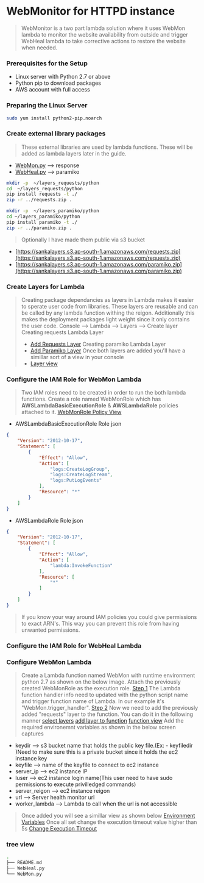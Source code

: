 # WebMonitor for HTTPD instance
 > WebMonitor is a two part lambda solution where it uses WebMon lambda to monitor the website availability from outside and trigger WebHeal lambda to take corrective actions to restore the website when needed.

### Prerequisites for the Setup
 - Linux server with Python 2.7 or above
 - Python pip to download packages
 - AWS account with full access

### Preparing the Linux Server
```bash
sudo yum install python2-pip.noarch
```

### Create external library packages
 > These external libraries are used by lambda functions. These will be added as lambda layers later in the guide.
 - [WebMon.py](https://github.com/sankadayananda/WebMonitor/blob/master/WebMon.py) --> response
 - [WebHeal.py](https://github.com/sankadayananda/WebMonitor/blob/master/WebHeal.py) --> paramiko

```bash
mkdir -p  ~/layers_requests/python
cd  ~/layers_requests/python
pip install requests -t ./
zip -r ../requests.zip .

mkdir -p  ~/layers_paramiko/python
cd ~/layers_paramiko/python
pip install paramiko -t ./
zip -r ../paramiko.zip .
```
 > Optionally I have made them public via s3 bucket 
 - [https://sankalayers.s3.ap-south-1.amazonaws.com/requests.zip](https://sankalayers.s3.ap-south-1.amazonaws.com/requests.zip)
 - [https://sankalayers.s3.ap-south-1.amazonaws.com/paramiko.zip](https://sankalayers.s3.ap-south-1.amazonaws.com/paramiko.zip)

### Create Layers for Lambda
 > Creating package dependancies as layers in Lambda makes it easier to sperate user code from libraries. These layers are reusable and can be called by any lambda function withing the reigon.
 > Additionally this makes the deployment packages light weight since it only contains the user code.
 > Console --> Lambda --> Layers --> Create layer
 > Creating requests Lambda Layer
 > - [Add Requests Layer](https://webmon-images.s3.ap-south-1.amazonaws.com/layers_requests.PNG)
 > Creating paramiko  Lambda Layer
 > - [Add Paramiko Layer](https://webmon-images.s3.ap-south-1.amazonaws.com/layers_paramiko.PNG)
 > Once both layers are added you'll have a simillar sort of a view in your console
 > - [Layer view](https://webmon-images.s3.ap-south-1.amazonaws.com/layers_view.PNG)

### Configure the IAM Role for WebMon Lambda
 > Two IAM roles need to be created in order to run the both lambda functions.
 > Create a role named WebMonRole which has **AWSLambdaBasicExecutionRole** & **AWSLambdaRole** policies attached to it.
 > [WebMonRole Policy View](https://webmon-images.s3.ap-south-1.amazonaws.com/WebMon_IAM_Role.PNG)
 - AWSLambdaBasicExecutionRole Role json
```json
{
    "Version": "2012-10-17",
    "Statement": [
        {
            "Effect": "Allow",
            "Action": [
                "logs:CreateLogGroup",
                "logs:CreateLogStream",
                "logs:PutLogEvents"
            ],
            "Resource": "*"
        }
    ]
}
```
 - AWSLambdaRole Role json
```json
{
    "Version": "2012-10-17",
    "Statement": [
        {
            "Effect": "Allow",
            "Action": [
                "lambda:InvokeFunction"
            ],
            "Resource": [
                "*"
            ]
        }
    ]
}
```
 > If you know your way around IAM policies you could give permissions to exact ARN's. This way you can prevent this role from having unwanted permissions.

### Configure the IAM Role for WebHeal Lambda


### Configure WebMon Lambda
 > Create a Lambda function named WebMon with runtime environment python 2.7 as shown on the below image. Attach the previously created WebMonRole as the execution role.
 > [Step 1](https://webmon-images.s3.ap-south-1.amazonaws.com/WebMon_Lambda_Create_1.PNG)
 > The Lambda function handler info need to updated with the python script name and trigger function name of Lambda. In our example it's "WebMon.trigger_handler".
 > [Step 2](https://webmon-images.s3.ap-south-1.amazonaws.com/WebMon_Lambda_Create_2.PNG) 
 > Now we need to add the previously added "requests" layer to the function. You can do it in the following manner
 > [select layers](https://webmon-images.s3.ap-south-1.amazonaws.com/WebMon_requests_layer1.PNG)
 > [add layer to function](https://webmon-images.s3.ap-south-1.amazonaws.com/WebMon_requests_layer2.PNG)
 > [function view](https://webmon-images.s3.ap-south-1.amazonaws.com/WebMon_requests_layer3.PNG)
 > Add the required environemnt variables as shown in the below screen captures
 - keydir --> s3 bucket name that holds the public key file.(Ex: - keyfiledir )Need to make sure this is a private bucket since it holds the ec2 instance key
 - keyfile  --> name of the keyfile to connect to ec2 instance
 - server_ip --> ec2 instance IP
 - luser --> ec2 instance login name(This user need to have sudo permissions to execute privilledged commands)
 - server_reigon --> ec2 instance reigon
 - url --> Server health monitor url
 - worker_lambda --> Lambda to call when the url is not accessible
 > Once added you will see a simillar view as shown below
 > [Environment Variables](https://webmon-images.s3.ap-south-1.amazonaws.com/WebMon_Environment.PNG)
 > Once all set change the execution timeout value higher than 5s
 > [Change Execution Timeout](https://webmon-images.s3.ap-south-1.amazonaws.com/WebMon_Execution_time.PNG)

### tree view
```bash
.
├── README.md
├── WebHeal.py
└── WebMon.py
```

